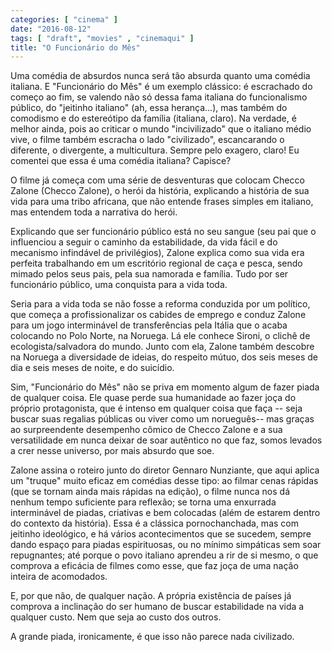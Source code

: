 ```yaml
---
categories: [ "cinema" ]
date: "2016-08-12"
tags: [ "draft", "movies" , "cinemaqui" ]
title: "O Funcionário do Mês"
---
```

Uma comédia de absurdos nunca será tão absurda quanto uma comédia
italiana. E "Funcionário do Mês" é um exemplo clássico: é
escrachado do começo ao fim, se valendo não só dessa fama italiana do
funcionalismo público, do "jeitinho italiano" (ah, essa herança...), mas
também do comodismo e do estereótipo da família (italiana, claro). Na
verdade, é melhor ainda, pois ao criticar o mundo "incivilizado" que
o italiano médio vive, o filme também escracha o lado "civilizado",
escancarando o diferente, o divergente, a multicultura. Sempre pelo
exagero, claro! Eu comentei que essa é uma comédia italiana? Capisce?

O filme já começa com uma série de desventuras que colocam Checco
Zalone (Checco Zalone), o herói da história, explicando a história
de sua vida para uma tribo africana, que não entende frases simples em
italiano, mas entendem toda a narrativa do herói.

Explicando que ser funcionário público está no seu sangue (seu pai
que o influenciou a seguir o caminho da estabilidade, da vida fácil e
do mecanismo infindável de privilégios), Zalone explica como sua vida
era perfeita trabalhando em um escritório regional de caça e pesca,
sendo mimado pelos seus pais, pela sua namorada e família. Tudo por
ser funcionário público, uma conquista para a vida toda.

Seria para a vida toda se não fosse a reforma conduzida por um político,
que começa a profissionalizar os cabides de emprego e conduz Zalone
para um jogo interminável de transferências pela Itália que o acaba
colocando no Polo Norte, na Noruega. Lá ele conhece Sironi, o clichê
de ecologista/salvadora do mundo. Junto com ela, Zalone também descobre
na Noruega a diversidade de ideias, do respeito mútuo, dos seis meses
de dia e seis meses de noite, e do suicídio.

Sim, "Funcionário do Mês" não se priva em momento algum de fazer
piada de qualquer coisa. Ele quase perde sua humanidade ao fazer joça
do próprio protagonista, que é intenso em qualquer coisa que faça
-- seja buscar suas regalias públicas ou viver como um norueguês--
mas graças ao surpreendente desempenho cômico de Checco Zalone e a
sua versatilidade em nunca deixar de soar autêntico no que faz, somos
levados a crer nesse universo, por mais absurdo que soe.

Zalone assina o roteiro junto do diretor Gennaro Nunziante, que aqui
aplica um "truque" muito eficaz em comédias desse tipo: ao filmar cenas
rápidas (que se tornam ainda mais rápidas na edição), o filme nunca
nos dá nenhum tempo suficiente para reflexão; se torna uma enxurrada
interminável de piadas, criativas e bem colocadas (além de estarem
dentro do contexto da história). Essa é a clássica pornochanchada,
mas com jeitinho ideológico, e há vários acontecimentos que se sucedem,
sempre dando espaço para piadas espirituosas, ou no mínimo simpáticas
sem soar repugnantes; até porque o povo italiano aprendeu a rir de si
mesmo, o que comprova a eficácia de filmes como esse, que faz joça de
uma nação inteira de acomodados.

E, por que não, de qualquer nação. A própria existência de países
já comprova a inclinação do ser humano de buscar estabilidade na vida
a qualquer custo. Nem que seja ao custo dos outros.

A grande piada, ironicamente, é que isso não parece nada civilizado.
